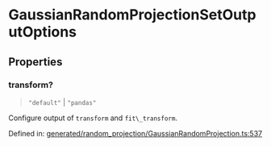 # GaussianRandomProjectionSetOutputOptions

## Properties

### transform?

> `"default"` \| `"pandas"`

Configure output of `transform` and `fit\_transform`.

Defined in:  [generated/random\_projection/GaussianRandomProjection.ts:537](https://github.com/transitive-bullshit/scikit-learn-ts/blob/b59c1ff/packages/sklearn/src/generated/random_projection/GaussianRandomProjection.ts#L537)
